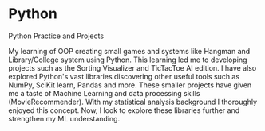 # Python
Python Practice and Projects


My learning of OOP creating small games and systems like Hangman and Library/College system using Python. 
This learning led me to developing projects such as the Sorting Visualizer and TicTacToe AI edition.
I have also explored Python's vast libraries discovering other useful tools such as NumPy, SciKit learn, Pandas and more. These smaller projects have given me a taste 
of Machine Learning and data processing skills (MovieRecommender). With my statistical analysis background I thoroughly enjoyed this concept. Now, I look to explore these libraries further and strengthen my ML understanding.
